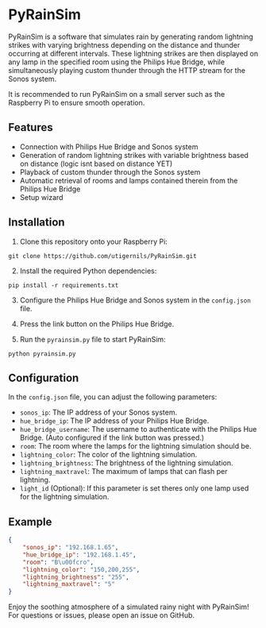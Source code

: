 # PyRainSim 

PyRainSim is a software that simulates rain by generating random lightning strikes with varying brightness depending on the distance and thunder occurring at different intervals. These lightning strikes are then displayed on any lamp in the specified room using the Philips Hue Bridge, while simultaneously playing custom thunder through the HTTP stream for the Sonos system.

It is recommended to run PyRainSim on a small server such as the Raspberry Pi to ensure smooth operation.

## Features

- Connection with Philips Hue Bridge and Sonos system
- Generation of random lightning strikes with variable brightness based on distance (logic isnt based on distance YET)
- Playback of custom thunder through the Sonos system
- Automatic retrieval of rooms and lamps contained therein from the Philips Hue Bridge
- Setup wizard

## Installation

1. Clone this repository onto your Raspberry Pi:

```
git clone https://github.com/utigernils/PyRainSim.git
```

2. Install the required Python dependencies:

```
pip install -r requirements.txt
```

3. Configure the Philips Hue Bridge and Sonos system in the `config.json` file.

4. Press the link button on the Philips Hue Bridge.

5. Run the `pyrainsim.py` file to start PyRainSim:

```
python pyrainsim.py
```

## Configuration

In the `config.json` file, you can adjust the following parameters:

- `sonos_ip`: The IP address of your Sonos system.
- `hue_bridge_ip`: The IP address of your Philips Hue Bridge.
- `hue_bridge_username`: The username to authenticate with the Philips Hue Bridge. (Auto configured if the link button was pressed.)
- `room`: The room where the lamps for the lightning simulation should be.
- `lightning_color`: The color of the lightning simulation.
- `lightning_brightness`: The brightness of the lightning simulation.
- `lightning_maxtravel`: The maximum of lamps that can flash per lightning.
- `light_id` (Optional): If this parameter is set theres only one lamp used for the lightning simulation.

## Example

```json
{
    "sonos_ip": "192.168.1.65",
    "hue_bridge_ip": "192.168.1.45",
    "room": "B\u00fcro",
    "lightning_color": "150,200,255",
    "lightning_brightness": "255",
    "lightning_maxtravel": "5"
}
```

Enjoy the soothing atmosphere of a simulated rainy night with PyRainSim! For questions or issues, please open an issue on GitHub.

